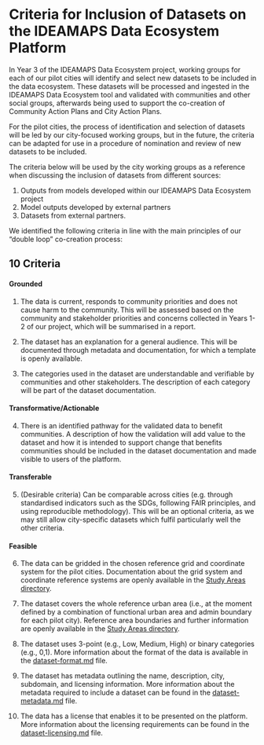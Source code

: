 # Criteria for Inclusion of Datasets on the IDEAMAPS Data Ecosystem Platform

In Year 3 of the IDEAMAPS Data Ecosystem project, working groups for each of our pilot cities will identify and select new datasets to be included in the data ecosystem. These datasets will be processed and ingested in the IDEAMAPS Data Ecosystem tool and validated with communities and other social groups, afterwards being used to support the co-creation of Community Action Plans and City Action Plans. 

For the pilot cities, the process of identification and selection of datasets will be led by our city-focused working groups, but in the future, the criteria can be adapted for use in a procedure of nomination and review of new datasets to be included.



The criteria below will be used by the city working groups as a reference when discussing the inclusion of datasets from different sources:

1. Outputs from models developed within our IDEAMAPS Data Ecosystem project
2. Model outputs developed by external partners
3. Datasets from external partners.

We identified the following criteria in line with the main principles of our “double loop” co-creation process:


## 10 Criteria
#### Grounded
1. The data is current, responds to community priorities and does not cause harm to the community. This will be assessed based on the community and stakeholder priorities and concerns collected in Years 1-2 of our project, which will be summarised in a report.

2. The dataset has an explanation for a general audience. This will be documented through metadata and documentation, for which a template is openly available.

3. The categories used in the dataset are understandable and verifiable by communities and other stakeholders. The description of each category will be part of the dataset documentation.

#### Transformative/Actionable

4. There is an identified pathway for the validated data to benefit communities. A description of how the validation will add value to the dataset and how it is intended to support change that benefits communities should be included in the dataset documentation and made visible to users of the platform.

#### Transferable

5. (Desirable criteria) Can be comparable across cities (e.g. through standardised indicators such as the SDGs, following FAIR principles, and using reproducible methodology). This will be an optional criteria, as we may still allow city-specific datasets which fulfil particularly well the other criteria.

#### Feasible

6. The data can be gridded in the chosen reference grid and coordinate system for the pilot cities. Documentation about the grid system and coordinate reference systems are openly available in the [Study Areas directory](../StudyArea).

7. The dataset covers the whole reference urban area (i.e., at the moment defined by a combination of functional urban area and admin boundary for each pilot city). Reference area boundaries and further information are openly available in the [Study Areas directory](../StudyArea).

8. The dataset uses 3-point (e.g., Low, Medium, High) or binary categories (e.g., 0,1). More information about the format of the data is available in the [dataset-format.md](dataset-format.md) file. 

9. The dataset has metadata outlining the name, description, city, subdomain, and licensing information. More information about the metadata required to include a dataset can be found in the [dataset-metadata.md](dataset-metadata.md) file.

10. The data has a license that enables it to be presented on the platform. More information about the licensing requirements can be found in the [dataset-licensing.md](dataset-licensing.md) file. 